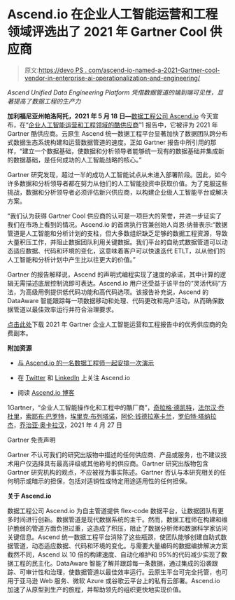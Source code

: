 # Ascend.io 在企业人工智能运营和工程领域评选出了 2021 年 Gartner Cool 供应商

> 原文:[https://devo PS . com/ascend-io-named-a-2021-Gartner-cool-vendor-in-enterprise-ai-operationalization-and-engineering/](https://devops.com/ascend-io-named-a-2021-gartner-cool-vendor-in-enterprise-ai-operationalization-and-engineering/)

*Ascend Unified Data Engineering Platform 凭借数据管道的端到端可见性，显著提高了数据工程的生产力*

**加利福尼亚州帕洛阿托，2021 年 5 月 18 日—**[数据工程公司 Ascend.io](https://www.ascend.io/) 今天宣布，在“[企业人工智能运营和工程领域的酷供应商](https://info.ascend.io/ascend.io-recognized-as-a-2021-gartner-cool-vendor)”1 报告中，它被评为 2021 年 Gartner 酷供应商。云原生 Ascend 统一数据工程平台显著加快了数据团队跨分布式数据生态系统构建和运营数据管道的速度。正如 Gartner 报告中所引用的那样，“建立一个数据基础，使数据和分析领导者能够统一现有的数据基础并集成新的数据基础，是任何成功的人工智能战略的核心。”

Gartner 研究发现，超过一半的成功人工智能试点从未进入部署阶段。因此，如今许多数据和分析领导者都在努力从他们的人工智能投资中获取价值。为了克服这些挑战，数据和分析领导者必须评估新兴供应商，以构建企业级人工智能平台或解决方案。

“我们认为获得 Gartner Cool 供应商的认可是一项巨大的荣誉，并进一步证实了我们在市场上看到的情况。Ascend.io 的首席执行官兼创始人肖恩·纳普表示:“数据管道是人工智能和分析计划的支柱，但大多数组织缺乏足够的数据工程资源，导致大量积压工作，并阻止数据团队利用关键数据。我们平台的自助式数据管道可以动态适应数据、代码和环境的变化，这意味着客户可以快速迭代 ETLT，以从他们的人工智能和分析计划中产生比以往更大的价值。”

Gartner 的报告解释说，Ascend 的声明式编程实现了速度的承诺，其中计算的逻辑无需描述底层控制流即可表达。Ascend.io 用户还受益于该平台的“灵活代码”方法，为高级用例提供低代码功能和高代码选项。该报告补充说，Ascend 的 DataAware 智能跟踪每一项数据移动和处理、代码更改和用户活动，从而确保数据管道以最佳效率运行并符合治理要求。

[点击此处](https://info.ascend.io/ascend.io-recognized-as-a-2021-gartner-cool-vendor)下载 2021 年 Gartner 企业人工智能运营和工程报告中的优秀供应商的免费副本。

**附加资源**

*   [与 Ascend.io 的一名数据工程师一起安排一次演示](https://www.ascend.io/demo)

*   在 [Twitter](https://twitter.com/ascend_io) 和 [LinkedIn](https://www.linkedin.com/company/ascend-io/) 上关注 Ascend.io

*   阅读 [Ascend.io 博客](https://www.ascend.io/blog/)

1Gartner，“企业人工智能操作化和工程中的酷厂商”，[奇拉格·德凯特](https://www.gartner.com/analyst/60395)，[法尔汉·乔杜里](https://www.gartner.com/analyst/93189)，[索耶布·巴罗特](https://www.gartner.com/analyst/71549)，[埃里克·布列塔诺](https://www.gartner.com/analyst/73800)，[阿伦·钱德拉塞卡兰](https://www.gartner.com/analyst/41189)，[罗伯特·塔纳拉杰](https://www.gartner.com/analyst/93108)，[乔治亚·奥卡拉汉](https://www.gartner.com/analyst/95777)，2021 年 4 月 27 日

Gartner 免责声明

Gartner 不认可我们的研究出版物中描述的任何供应商、产品或服务，也不建议技术用户仅选择具有最高评级或其他称号的供应商。Gartner 研究出版物包含 Gartner 研究机构的观点，不应被视为事实陈述。Gartner 否认与本研究相关的任何明示或暗示的担保，包括对适销性或特定用途适用性的任何担保。

**关于 Ascend.io**

数据工程公司 Ascend.io 为自主管道提供 flex-code 数据平台，让数据团队有更多时间进行创新。数据管道是现代数据系统的主干。然而，数据工程师在构建和维护脆弱的管道方面负担过重，这造成了积压，阻止了数据分析师和数据科学家访问关键信息。Ascend 统一数据工程平台消除了这些瓶颈，使团队能够创建自助式数据管道，动态适应数据、代码和环境的变化。与需要大量编码的数据编排解决方案截然不同，Ascend 以 10 倍的构建速度、自动化维护和 95%的代码减少实现了数据工程的民主化。DataAware 智能了解并跟踪每一条数据，通过集成的沿袭跟踪、可审计性和治理，使数据管道以最佳效率运行。云原生平台可完全托管，也可用于亚马逊 Web 服务、微软 Azure 或谷歌云平台上的私有云部署。Ascend.io 加速了从原型到生产的旅程，并帮助领先的组织更快地实现价值。